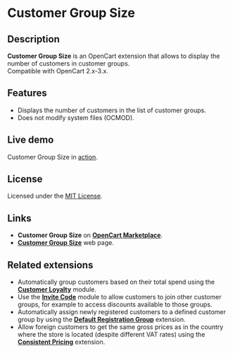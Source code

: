 # Customer Group Size

## Description
**Customer Group Size** is an OpenCart extension that allows to display the number of customers in customer groups.  
Compatible with OpenCart 2.x-3.x.

## Features
* Displays the number of customers in the list of customer groups.
* Does not modify system files (OCMOD).

## Live demo
Customer Group Size in [action](https://demo.ocmod.space/a/admin/index.php?route=customer/customer_group).

## License
Licensed under the [MIT License](https://raw.githubusercontent.com/ocmod-space/ocmod-customer-group-size/main/LICENSE.txt).

## Links
* **Customer Group Size** on [**OpenCart Marketplace**](https://www.opencart.com/index.php?route=marketplace/extension/info&extension_id=42642).
* [**Customer Group Size**](https://www.ocmod.space/customer-group-size) web page.

## Related extensions
* Automatically group customers based on their total spend using the [**Customer Loyalty**](https://www.opencart.com/index.php?route=marketplace/extension/info&extension_id=42646) module.
* Use the [**Invite Code**](https://www.opencart.com/index.php?route=marketplace/extension/info&extension_id=42632) module to allow customers to join other customer groups, for example to access discounts available to those groups.
* Automatically assign newly registered customers to a defined customer group by using the [**Default Registration Group**](https://www.opencart.com/index.php?route=marketplace/extension/info&extension_id=42480) extension.
* Allow foreign customers to get the same gross prices as in the country where the store is located (despite different VAT rates) using the [**Consistent Pricing**](https://www.opencart.com/index.php?route=marketplace/extension/info&extension_id=44968) extension.
